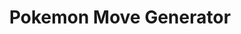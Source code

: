 ---
title: Pokemon Move Generator
colorFrom: red
colorTo: white
sdk: gradio
sdk_version: 3.0.2
app_file: app.py
pinned: True
---